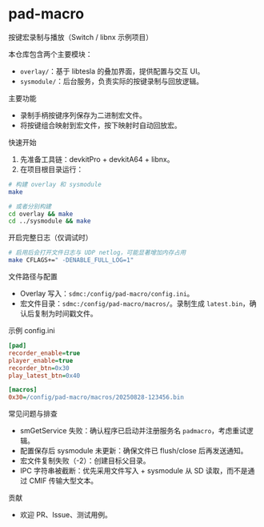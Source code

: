 # pad-macro

按键宏录制与播放（Switch / libnx 示例项目）

本仓库包含两个主要模块：

- `overlay/`：基于 libtesla 的叠加界面，提供配置与交互 UI。
- `sysmodule/`：后台服务，负责实际的按键录制与回放逻辑。

主要功能
- 录制手柄按键序列保存为二进制宏文件。
- 将按键组合映射到宏文件，按下映射时自动回放宏。

快速开始
1. 先准备工具链：devkitPro + devkitA64 + libnx。
2. 在项目根目录运行：

```sh
# 构建 overlay 和 sysmodule
make

# 或者分别构建
cd overlay && make
cd ../sysmodule && make
```

开启完整日志（仅调试时）
```sh
# 启用后会打开文件日志与 UDP netlog，可能显著增加内存占用
make CFLAGS+=" -DENABLE_FULL_LOG=1"
```

文件路径与配置
- Overlay 写入：`sdmc:/config/pad-macro/config.ini`。
- 宏文件目录：`sdmc:/config/pad-macro/macros/`。录制生成 `latest.bin`，确认后复制为时间戳文件。

示例 config.ini
```ini
[pad]
recorder_enable=true
player_enable=true
recorder_btn=0x30
play_latest_btn=0x40

[macros]
0x30=/config/pad-macro/macros/20250828-123456.bin
```

常见问题与排查
- smGetService 失败：确认程序已启动并注册服务名 `padmacro`，考虑重试逻辑。
- 配置保存后 sysmodule 未更新：确保文件已 flush/close 后再发送通知。
- 宏文件复制失败（-2）：创建目标父目录。
- IPC 字符串被截断：优先采用文件写入 + sysmodule 从 SD 读取，而不是通过 CMIF 传输大型文本。

贡献
- 欢迎 PR、Issue、测试用例。
